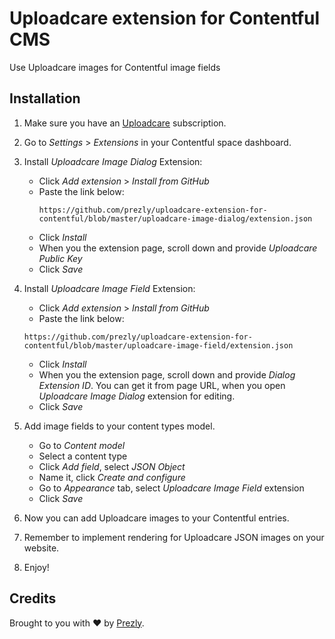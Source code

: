 # Uploadcare extension for Contentful CMS

Use Uploadcare images for Contentful image fields

## Installation

1. Make sure you have an [Uploadcare](https://uploadcare.com/) subscription.

2. Go to *Settings* > *Extensions* in your Contentful space dashboard.

3. Install *Uploadcare Image Dialog* Extension:

   - Click *Add extension* > *Install from GitHub*
   - Paste the link below:
     ```
     https://github.com/prezly/uploadcare-extension-for-contentful/blob/master/uploadcare-image-dialog/extension.json
     ```
   - Click *Install*
   - When you the extension page, scroll down and provide *Uploadcare Public Key*
   - Click *Save*
   
4. Install *Uploadcare Image Field* Extension:

   - Click *Add extension* > *Install from GitHub*
   - Paste the link below:
    ```
    https://github.com/prezly/uploadcare-extension-for-contentful/blob/master/uploadcare-image-field/extension.json
    ```
   - Click *Install*
   - When you the extension page, scroll down and provide *Dialog Extension ID*.
     You can get it from page URL, when you open *Uploadcare Image Dialog* extension for editing.
   - Click *Save*

5. Add image fields to your content types model.  
   
   - Go to *Content model*
   - Select a content type
   - Click *Add field*, select *JSON Object*
   - Name it, click *Create and configure*
   - Go to *Appearance* tab, select *Uploadcare Image Field* extension
   - Click *Save*
    
6. Now you can add Uploadcare images to your Contentful entries.

7. Remember to implement rendering for Uploadcare JSON images on your website.

8. Enjoy!

## Credits

Brought to you with ❤️ by [Prezly](https://www.prezly.com/). 
